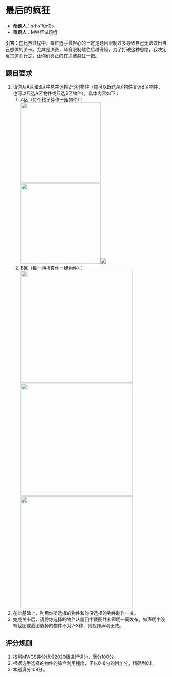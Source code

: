 # 最后的疯狂

- **命题人**：s小s飞s侠s
- **审题人**：MW杯试题组

**引言**：在比赛过程中，每位选手最担心的一定是题目限制过多导致自己无法做出自己想做的关卡。尤其是决赛，毕竟限制越往后越奇怪。为了打破这种思路，我决定反其道而行之，让你们真正的在决赛疯狂一把。

## 题目要求

1. 请你从A区和B区中总共选择2-3组物件（你可以既选A区物件又选B区物件，也可以只选A区物件或只选B区物件）。具体内容如下：
    1)  A区（每个格子算作一组物件）：
        <br><img src="/images/image62.png" height="250" /><img src="/images/image63.png" height="250" /><img src="/images/image64.png" />
    2)  B区（每一横排算作一组物件）：
        <br><img src="/images/image65.png" height="350" /><img src="/images/image66.png" height="350" /><img src="/images/image67.png" height="350" />
2. 在此基础上，利用你所选择的物件和你没选择的物件制作一关。
3. 完成关卡后，请将你选择的物件从题目中截图并和声明一同发布。如声明中没有截图或截图选择的物件不为2-3种，则视作声明无效。

## 评分规则

1. 按照MWGS评分标准2020版进行评分，满分100分。
2. 根据选手选择的物件的综合利用程度，予以0-8分的附加分，精确到0.1。
3. 本题满分108分。